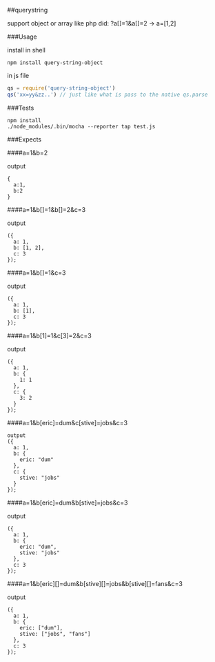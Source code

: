 ##querystring

support object or array like php did: ?a[]=1&a[]=2 -> a=[1,2]

###Usage

install in shell

```shell
npm install query-string-object
```

in js file

```javascript
qs = require('query-string-object')
qs('xx=yy&zz..') // just like what is pass to the native qs.parse
```

###Tests

```shell
npm install
./node_modules/.bin/mocha --reporter tap test.js
```

###Expects

####a=1&b=2

output

```
{
  a:1,
  b:2 
}
```

####a=1&b[]=1&b[]=2&c=3

output

```
({
  a: 1,
  b: [1, 2],
  c: 3
});
```

####a=1&b[]=1&c=3

output

```
({
  a: 1,
  b: [1],
  c: 3
});
```

####a=1&b[1]=1&c[3]=2&c=3

output

```
({
  a: 1,
  b: {
    1: 1
  },
  c: {
    3: 2
  }
});
```

####a=1&b[eric]=dum&c[stive]=jobs&c=3

```
output
({
  a: 1,
  b: {
    eric: "dum"
  },
  c: {
    stive: "jobs"
  }
});
```

####a=1&b[eric]=dum&b[stive]=jobs&c=3

output

```
({
  a: 1,
  b: {
    eric: "dum",
    stive: "jobs"
  },
  c: 3
});
```

####a=1&b[eric][]=dum&b[stive][]=jobs&b[stive][]=fans&c=3

output

```
({
  a: 1,
  b: {
    eric: ["dum"],
    stive: ["jobs", "fans"]
  },
  c: 3
});
```

